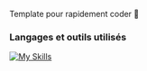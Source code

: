 Template pour rapidement coder  🚀
### Langages et outils utilisés

[![My Skills](https://skillicons.dev/icons?i=react,scss,tailwind&theme=light)](https://skillicons.dev)
